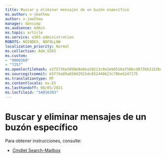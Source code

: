 ```yaml
---
title: Buscar y eliminar mensajes de un buzón específico
ms.author: v-jmathew
author: v-jmathew
manager: dansimp
ms.audience: Admin
ms.topic: article
ms.service: o365-administration
ROBOTS: NOINDEX, NOFOLLOW
localization_priority: Normal
ms.collection: Adm_O365
ms.custom:
- "9000260"
- "7257"
ms.openlocfilehash: e2f5736e5099e9e0ea58211c9e2eb0510af50bcd073b63153bd13eca1266c318
ms.sourcegitcommit: b5f7da89a650d2915dc652449623c78be6247175
ms.translationtype: MT
ms.contentlocale: es-ES
ms.lasthandoff: 08/05/2021
ms.locfileid: "54016393"
---
```

# <a name="search-and-delete-messages-from-a-specific-mailbox"></a>Buscar y eliminar mensajes de un buzón específico

Para obtener instrucciones, consulte:

* [Cmdlet Search-Mailbox](https://docs.microsoft.com/powershell/module/exchange/mailboxes/search-mailbox)
